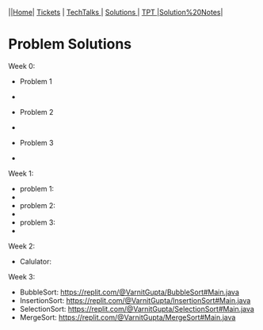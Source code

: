 ||[Home](.)| [Tickets](Tickets) | [TechTalks ](.//TechTalks)| [Solutions ](.)| [TPT ](TPT)|[Solution%20Notes](Solution%20Notes)|
# Problem Solutions
Week 0:
- Problem 1
- 

- Problem 2

- 

- Problem 3

- 

Week 1:
- problem 1:
- 
- problem 2:
- 
- problem 3:
- 

Week 2:
- Calulator:

Week 3:
- BubbleSort: https://replit.com/@VarnitGupta/BubbleSort#Main.java
- InsertionSort: https://replit.com/@VarnitGupta/InsertionSort#Main.java
- SelectionSort: https://replit.com/@VarnitGupta/SelectionSort#Main.java
- MergeSort: https://replit.com/@VarnitGupta/MergeSort#Main.java

